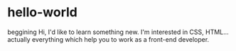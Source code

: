 # hello-world
beggining
Hi,
I'd like to learn something new. I'm interested in CSS, HTML... actually everything which help you to work as a front-end developer.
